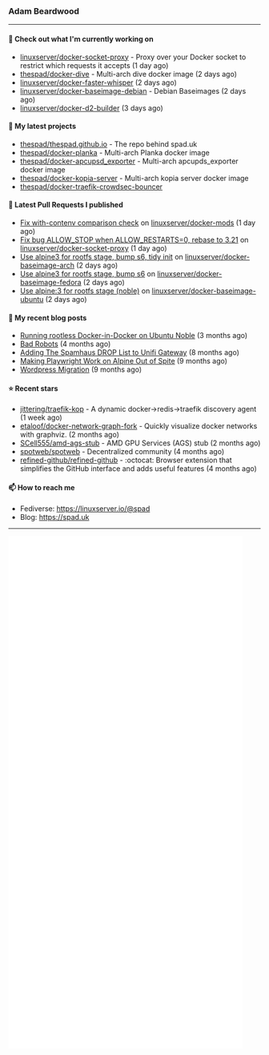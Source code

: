 ### Adam Beardwood
---
#### 👷 Check out what I'm currently working on

- [linuxserver/docker-socket-proxy](https://github.com/linuxserver/docker-socket-proxy) - Proxy over your Docker socket to restrict which requests it accepts (1 day ago)
- [thespad/docker-dive](https://github.com/thespad/docker-dive) - Multi-arch dive docker image (2 days ago)
- [linuxserver/docker-faster-whisper](https://github.com/linuxserver/docker-faster-whisper) (2 days ago)
- [linuxserver/docker-baseimage-debian](https://github.com/linuxserver/docker-baseimage-debian) - Debian Baseimages (2 days ago)
- [linuxserver/docker-d2-builder](https://github.com/linuxserver/docker-d2-builder) (3 days ago)

#### 🌱 My latest projects

- [thespad/thespad.github.io](https://github.com/thespad/thespad.github.io) - The repo behind spad.uk
- [thespad/docker-planka](https://github.com/thespad/docker-planka) - Multi-arch Planka docker image
- [thespad/docker-apcupsd_exporter](https://github.com/thespad/docker-apcupsd_exporter) - Multi-arch apcupds_exporter docker image
- [thespad/docker-kopia-server](https://github.com/thespad/docker-kopia-server) - Multi-arch kopia server docker image 
- [thespad/docker-traefik-crowdsec-bouncer](https://github.com/thespad/docker-traefik-crowdsec-bouncer)

#### 🔨 Latest Pull Requests I published

- [Fix with-contenv comparison check](https://github.com/linuxserver/docker-mods/pull/987) on [linuxserver/docker-mods](https://github.com/linuxserver/docker-mods) (1 day ago)
- [Fix bug ALLOW_STOP when ALLOW_RESTARTS=0, rebase to 3.21](https://github.com/linuxserver/docker-socket-proxy/pull/17) on [linuxserver/docker-socket-proxy](https://github.com/linuxserver/docker-socket-proxy) (1 day ago)
- [Use alpine3 for rootfs stage, bump s6, tidy init](https://github.com/linuxserver/docker-baseimage-arch/pull/34) on [linuxserver/docker-baseimage-arch](https://github.com/linuxserver/docker-baseimage-arch) (2 days ago)
- [Use alpine3 for rootfs stage, bump s6](https://github.com/linuxserver/docker-baseimage-fedora/pull/45) on [linuxserver/docker-baseimage-fedora](https://github.com/linuxserver/docker-baseimage-fedora) (2 days ago)
- [Use alpine:3 for rootfs stage (noble)](https://github.com/linuxserver/docker-baseimage-ubuntu/pull/177) on [linuxserver/docker-baseimage-ubuntu](https://github.com/linuxserver/docker-baseimage-ubuntu) (2 days ago)

#### 📜 My recent blog posts

- [Running rootless Docker-in-Docker on Ubuntu Noble](https://www.spad.uk/posts/rootless-dind-noble/) (3 months ago)
- [Bad Robots](https://www.spad.uk/posts/bad-robots/) (4 months ago)
- [Adding The Spamhaus DROP List to Unifi Gateway](https://www.spad.uk/posts/adding-spamhaus-drop-list-to-unifi-gateway/) (8 months ago)
- [Making Playwright Work on Alpine Out of Spite](https://www.spad.uk/posts/making-playwright-work-on-alpine-out-of-spite/) (9 months ago)
- [Wordpress Migration](https://www.spad.uk/posts/wordpress-migration/) (9 months ago)

#### ⭐ Recent stars

- [jittering/traefik-kop](https://github.com/jittering/traefik-kop) - A dynamic docker-&gt;redis-&gt;traefik discovery agent (1 week ago)
- [etaloof/docker-network-graph-fork](https://github.com/etaloof/docker-network-graph-fork) - Quickly visualize docker networks with graphviz. (2 months ago)
- [SCell555/amd-ags-stub](https://github.com/SCell555/amd-ags-stub) - AMD GPU Services (AGS) stub (2 months ago)
- [spotweb/spotweb](https://github.com/spotweb/spotweb) - Decentralized community (4 months ago)
- [refined-github/refined-github](https://github.com/refined-github/refined-github) - :octocat: Browser extension that simplifies the GitHub interface and adds useful features (4 months ago)

#### 📫 How to reach me
- Fediverse: https://linuxserver.io/@spad
- Blog: https://spad.uk
---
<img src="https://raw.githubusercontent.com/thespad/thespad/main/github-metrics.svg">
